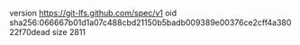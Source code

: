 version https://git-lfs.github.com/spec/v1
oid sha256:066667b01d1a07c488cbd21150b5badb009389e00376ce2cff4a38022f70dead
size 2811
